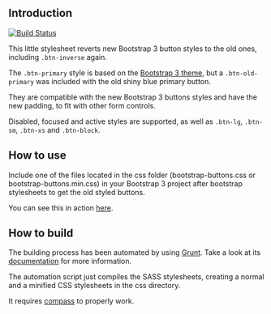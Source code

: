## Introduction

[![Build Status](https://travis-ci.org/acelaya/bootstrap2-styled-buttons.svg?branch=master)](https://travis-ci.org/acelaya/bootstrap2-styled-buttons)

This little stylesheet reverts new Bootstrap 3 button styles to the old ones, including `.btn-inverse` again.

The `.btn-primary` style is based on the [Bootstrap 3 theme](http://getbootstrap.com/examples/theme/), but a `.btn-old-primary` was included with the old shiny blue primary button.

They are compatible with the new Bootstrap 3 buttons styles and have the new padding, to fit with other form controls.

Disabled, focused and active styles are supported, as well as `.btn-lg`, `.btn-sm`, `.btn-xs` and `.btn-block`.

## How to use

Include one of the files located in the css folder (bootstrap-buttons.css or bootstrap-buttons.min.css) in your Bootstrap 3 project after bootstrap stylesheets to get the old styled buttons.

You can see this in action [here](http://acelaya.github.io/bootstrap2-styled-buttons).

## How to build

The building process has been automated by using [Grunt](http://gruntjs.com/). Take a look at its [documentation](http://gruntjs.com/getting-started) for more information.

The automation script just compiles the SASS stylesheets, creating a normal and a minified CSS stylesheets in the css directory.

It requires [compass](http://compass-style.org/) to properly work.